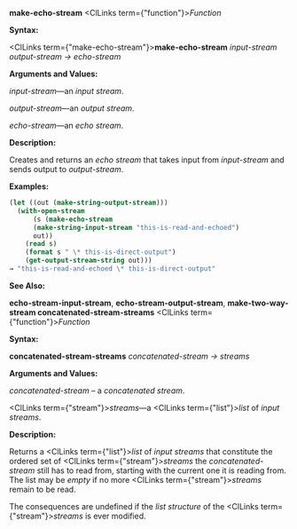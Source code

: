 **make-echo-stream** <ClLinks  term={"function"}><i>Function</i></ClLinks> 



**Syntax:** 



<ClLinks  term={"make-echo-stream"}><b>make-echo-stream</b></ClLinks> *input-stream output-stream → echo-stream* 



**Arguments and Values:** 



*input-stream*—an *input stream*. 



*output-stream*—an *output stream*. 



*echo-stream*—an *echo stream*. 



**Description:** 



Creates and returns an *echo stream* that takes input from *input-stream* and sends output to *output-stream*. 



**Examples:**
```lisp
(let ((out (make-string-output-stream))) 
  (with-open-stream 
      (s (make-echo-stream 
	  (make-string-input-stream "this-is-read-and-echoed") 
	  out)) 
    (read s) 
    (format s " \* this-is-direct-output") 
    (get-output-stream-string out))) 
→ "this-is-read-and-echoed \* this-is-direct-output" 
```
**See Also:** 



**echo-stream-input-stream**, **echo-stream-output-stream**, **make-two-way-stream concatenated-stream-streams** <ClLinks  term={"function"}><i>Function</i></ClLinks> 



**Syntax:** 



**concatenated-stream-streams** *concatenated-stream → streams* 



**Arguments and Values:** 



*concatenated-stream* – a *concatenated stream*. 



<ClLinks  term={"stream"}><i>streams</i></ClLinks>—a <ClLinks  term={"list"}><i>list</i></ClLinks> of *input streams*. 







 



 



**Description:** 



Returns a <ClLinks  term={"list"}><i>list</i></ClLinks> of *input streams* that constitute the ordered set of <ClLinks  term={"stream"}><i>streams</i></ClLinks> the *concatenated-stream* still has to read from, starting with the current one it is reading from. The list may be *empty* if no more <ClLinks  term={"stream"}><i>streams</i></ClLinks> remain to be read. 



The consequences are undefined if the *list structure* of the <ClLinks  term={"stream"}><i>streams</i></ClLinks> is ever modified. 